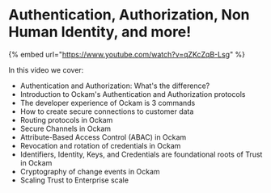 # Authentication, Authorization, Non Human Identity, and more!

{% embed url="https://www.youtube.com/watch?v=qZKcZqB-Lsg" %}

In this video we cover:

* Authentication and Authorization: What's the difference?&#x20;
* Introduction to Ockam's Authentication and Authorization protocols
* The developer experience of Ockam is 3 commands&#x20;
* How to create secure connections to customer data&#x20;
* Routing protocols in Ockam&#x20;
* Secure Channels in Ockam&#x20;
* Attribute-Based Access Control (ABAC) in Ockam&#x20;
* Revocation and rotation of credentials in Ockam&#x20;
* &#x20;Identifiers, Identity, Keys, and Credentials are foundational roots of Trust in Ockam&#x20;
* Cryptography of change events in Ockam&#x20;
* Scaling Trust to Enterprise scale
